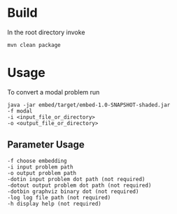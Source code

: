 # Build
In the root directory invoke

    mvn clean package

# Usage
To convert a modal problem run

    java -jar embed/target/embed-1.0-SNAPSHOT-shaded.jar 
    -f modal 
    -i <input_file_or_directory>
    -o <output_file_or_directory>

## Parameter Usage
    -f choose embedding
    -i input problem path
    -o output problem path
    -dotin input problem dot path (not required)
    -dotout output problem dot path (not required)
    -dotbin graphviz binary dot (not required)
    -log log file path (not required)
    -h display help (not required)
